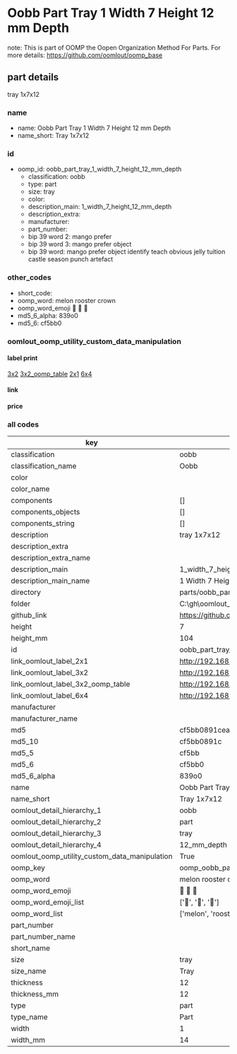 # Oobb Part Tray 1 Width 7 Height 12 mm Depth  

note: This is part of OOMP the Oopen Organization Method For Parts. For more details: https://github.com/oomlout/oomp_base

##  part details
  



tray 1x7x12



### name
* name: Oobb Part Tray 1 Width 7 Height 12 mm Depth
* name_short: Tray 1x7x12 
### id
* oomp_id: oobb_part_tray_1_width_7_height_12_mm_depth
  * classification: oobb
  * type: part
  * size: tray
  * color: 
  * description_main: 1_width_7_height_12_mm_depth
  * description_extra: 
  * manufacturer: 
  * part_number: 
  * bip 39 word 2: mango prefer
  * bip 39 word 3: mango prefer object
  * bip 39 word: mango prefer object identify teach obvious jelly tuition castle season punch artefact

### other_codes
* short_code: 
* oomp_word: melon rooster crown
* oomp_word_emoji :melon: :rooster: :crown:
* md5_6_alpha: 839o0
* md5_6: cf5bb0






### oomlout_oomp_utility_custom_data_manipulation
#### label print
[3x2](http://192.168.1.245:1112/?label=oomp%20839o0)
[3x2_oomp_table](http://192.168.1.108:1112/?label=oomp%20839o0)
[2x1](http://192.168.1.242:1112/?label=oomp%20839o0)
[6x4](http://192.168.1.55:1112/?label=oomp%20839o0)    

#### link

                              

#### price







### all codes 
| key | value |  
| --- | --- |  
| classification | oobb |  
| classification_name | Oobb |  
| color |  |  
| color_name |  |  
| components | [] |  
| components_objects | [] |  
| components_string | [] |  
| description | tray 1x7x12 |  
| description_extra |  |  
| description_extra_name |  |  
| description_main | 1_width_7_height_12_mm_depth |  
| description_main_name | 1 Width 7 Height 12 mm Depth |  
| directory | parts/oobb_part_tray_1_width_7_height_12_mm_depth |  
| folder | C:\gh\oomlout_oobb_version_4_generated_parts\things\oobb_part_tray_1_width_7_height_12_mm_depth |  
| github_link | https://github.com/oomlout/oomlout_oomp_part_src/tree/main/parts/oobb_part_tray_1_width_7_height_12_mm_depth |  
| height | 7 |  
| height_mm | 104 |  
| id | oobb_part_tray_1_width_7_height_12_mm_depth |  
| link_oomlout_label_2x1 | http://192.168.1.242:1112/?label=oomp%20839o0 |  
| link_oomlout_label_3x2 | http://192.168.1.245:1112/?label=oomp%20839o0 |  
| link_oomlout_label_3x2_oomp_table | http://192.168.1.108:1112/?label=oomp%20839o0 |  
| link_oomlout_label_6x4 | http://192.168.1.55:1112/?label=oomp%20839o0 |  
| manufacturer |  |  
| manufacturer_name |  |  
| md5 | cf5bb0891cea2efa62ef4709302a7439 |  
| md5_10 | cf5bb0891c |  
| md5_5 | cf5bb |  
| md5_6 | cf5bb0 |  
| md5_6_alpha | 839o0 |  
| name | Oobb Part Tray 1 Width 7 Height 12 mm Depth |  
| name_short | Tray 1x7x12  |  
| oomlout_detail_hierarchy_1 | oobb |  
| oomlout_detail_hierarchy_2 | part |  
| oomlout_detail_hierarchy_3 | tray |  
| oomlout_detail_hierarchy_4 | 12_mm_depth |  
| oomlout_oomp_utility_custom_data_manipulation | True |  
| oomp_key | oomp_oobb_part_tray_1_width_7_height_12_mm_depth |  
| oomp_word | melon rooster crown |  
| oomp_word_emoji | :melon: :rooster: :crown: |  
| oomp_word_emoji_list | [':melon:', ':rooster:', ':crown:'] |  
| oomp_word_list | ['melon', 'rooster', 'crown'] |  
| part_number |  |  
| part_number_name |  |  
| short_name |  |  
| size | tray |  
| size_name | Tray |  
| thickness | 12 |  
| thickness_mm | 12 |  
| type | part |  
| type_name | Part |  
| width | 1 |  
| width_mm | 14 |  
